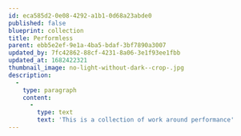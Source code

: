 ```yaml
---
id: eca585d2-0e08-4292-a1b1-0d68a23abde0
published: false
blueprint: collection
title: Performless
parent: ebb5e2ef-9e1a-4ba5-bdaf-3bf7890a3007
updated_by: 7fc42862-88cf-4231-8a06-3e1f93ee1fbb
updated_at: 1682422321
thumbnail_image: no-light-without-dark--crop-.jpg
description:
  -
    type: paragraph
    content:
      -
        type: text
        text: 'This is a collection of work around performance'
---
```

